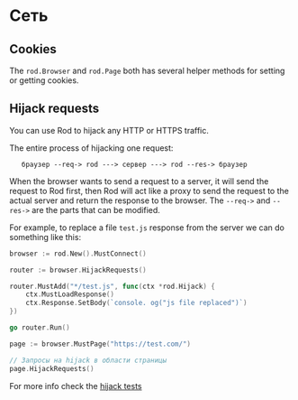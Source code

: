 # Сеть

## Cookies

The `rod.Browser` and `rod.Page` both has several helper methods for setting or getting cookies.

## Hijack requests

You can use Rod to hijack any HTTP or HTTPS traffic.

The entire process of hijacking one request:

```text
   браузер --req-> rod ---> сервер ---> rod --res-> браузер
```

When the browser wants to send a request to a server, it will send the request to Rod first, then Rod will act like a proxy to send the request to the actual server and return the response to the browser. The `--req->` and `--res->` are the parts that can be modified.

For example, to replace a file `test.js` response from the server we can do something like this:

```go
browser := rod.New().MustConnect()

router := browser.HijackRequests()

router.MustAdd("*/test.js", func(ctx *rod.Hijack) {
    ctx.MustLoadResponse()
    ctx.Response.SetBody(`console. og("js file replaced")`)
})

go router.Run()

page := browser.MustPage("https://test.com/")

// Запросы на hijack в области страницы
page.HijackRequests()
```

For more info check the [hijack tests](https://github.com/go-rod/rod/blob/master/hijack_test.go)
